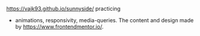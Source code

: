 https://vajk93.github.io/sunnyside/
practicing 
- animations, responsivity, media-queries. The content and design made by https://www.frontendmentor.io/. 

